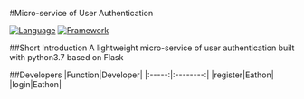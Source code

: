 #Micro-service of User Authentication

[![Language](https://img.shields.io/badge/Language-Python3.7-brightgreen.svg)](https://www.python.org/)
[![Framework](https://img.shields.io/badge/Framework-Flask1.0.2-blue.svg)](https://github.com/pallets/flask/tree/1.0.2)

##Short Introduction
A lightweight micro-service of user authentication built with python3.7 based on Flask

##Developers
|Function|Developer|
|:-----:|:--------:|
|register|Eathon|
|login|Eathon|
